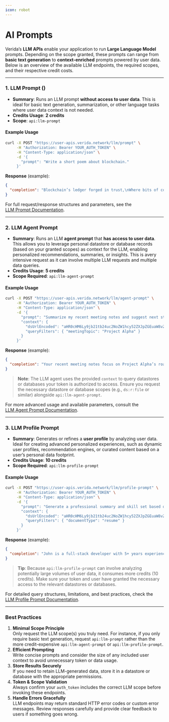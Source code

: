 ```yaml
---
icon: robot
---
```


# AI Prompts

Verida’s **LLM APIs** enable your application to run **Large Language Model** prompts. Depending on the scope granted, these prompts can range from **basic text generation** to **context-enriched** prompts powered by user data. Below is an overview of the available LLM endpoints, the required scopes, and their respective credit costs.

***

### 1. LLM Prompt ()

* **Summary**: Runs an LLM prompt **without access to user data**. This is ideal for basic text generation, summarization, or other language tasks where user data context is not needed.
* **Credits Usage**: **2 credits**
* **Scope**: `api:llm-prompt`

#### Example Usage

```bash
curl -X POST "https://user-apis.verida.network/llm/prompt" \
     -H "Authorization: Bearer YOUR_AUTH_TOKEN" \
     -H "Content-Type: application/json" \
     -d '{
       "prompt": "Write a short poem about blockchain."
     }'
```

**Response** (example):

```json
{
  "completion": "Blockchain’s ledger forged in trust,\nWhere bits of code hold knowledge robust,\nConnecting minds across the globe,\nEmpowering dreams in digital robe."
}
```

For full request/response structures and parameters, see the\
[LLM Prompt Documentation](https://user-apis.verida.network/#934196b1-7136-4f27-a593-0750bcfe6fa9).

***

### 2. LLM Agent Prompt

* **Summary**: Runs an LLM **agent prompt** that **has access to user data**. This allows you to leverage personal datastore or database records (based on your granted scopes) as context for the LLM, enabling personalized recommendations, summaries, or insights. This is avery intensive request as it can involve multiple LLM requests and multiple data queries.
* **Credits Usage**: **5 credits**
* **Scope Required**: `api:llm-agent-prompt`

#### Example Usage

```bash
curl -X POST "https://user-apis.verida.network/llm/agent-prompt" \
     -H "Authorization: Bearer YOUR_AUTH_TOKEN" \
     -H "Content-Type: application/json" \
     -d '{
       "prompt": "Summarize my recent meeting notes and suggest next steps.",
       "context": {
         "dsUrlEncoded": "aHR0cHM6Ly9jb21tb24uc2NoZW1hcy52ZXJpZGEuaW8vZmlsZS92MC4xLjAvc2NoZW1hLmpzb24=", 
         "queryFilters": { "meetingTopic": "Project Alpha" }
       }
     }'
```

**Response** (example):

```json
{
  "completion": "Your recent meeting notes focus on Project Alpha’s roadmap. Key takeaways include ... Next recommended steps:..."
}
```

> **Note**: The LLM agent uses the provided `context` to query datastores or databases your token is authorized to access. Ensure you request the necessary datastore or database scopes (e.g., `ds:r:file` or similar) alongside `api:llm-agent-prompt`.

For more advanced usage and available parameters, consult the\
[LLM Agent Prompt Documentation](https://user-apis.verida.network/#934196b1-7136-4f27-a593-0750bcfe6fa9).

***

### 3. LLM Profile Prompt

* **Summary**: Generates or refines a **user profile** by analyzing user data. Ideal for creating advanced personalized experiences, such as dynamic user profiles, recommendation engines, or curated content based on a user’s personal data footprint.
* **Credits Usage**: **10 credits**
* **Scope Required**: `api:llm-profile-prompt`

#### Example Usage

```bash
curl -X POST "https://user-apis.verida.network/llm/profile-prompt" \
     -H "Authorization: Bearer YOUR_AUTH_TOKEN" \
     -H "Content-Type: application/json" \
     -d '{
       "prompt": "Generate a professional summary and skill set based on user’s resume data.",
       "context": {
         "dsUrlEncoded": "aHR0cHM6Ly9jb21tb24uc2NoZW1hcy52ZXJpZGEuaW8vZmlsZS92MC4xLjAvc2NoZW1hLmpzb24=", 
         "queryFilters": { "documentType": "resume" }
       }
     }'
```

**Response** (example):

```json
{
  "completion": "John is a full-stack developer with 5+ years experience in React, Node.js, and blockchain..."
}
```

> **Tip**: Because `api:llm-profile-prompt` can involve analyzing potentially large volumes of user data, it consumes more credits (10 credits). Make sure your token and user have granted the necessary access to the relevant datastores or databases.

For detailed query structures, limitations, and best practices, check the\
[LLM Profile Prompt Documentation](https://user-apis.verida.network/#934196b1-7136-4f27-a593-0750bcfe6fa9).

***

### Best Practices

1. **Minimal Scope Principle**\
   Only request the LLM scope(s) you truly need. For instance, if you only require basic text generation, request `api:llm-prompt` rather than the more credit-expensive `api:llm-agent-prompt` or `api:llm-profile-prompt`.
2. **Efficient Prompting**\
   Write concise prompts and consider the size of any included user context to avoid unnecessary token or data usage.
3. **Store Results Securely**\
   If you need to retain LLM-generated data, store it in a datastore or database with the appropriate permissions.
4. **Token & Scope Validation**\
   Always confirm your `auth_token` includes the correct LLM scope before invoking these endpoints.
5. **Handle Errors Gracefully**\
   LLM endpoints may return standard HTTP error codes or custom error messages. Review responses carefully and provide clear feedback to users if something goes wrong.
